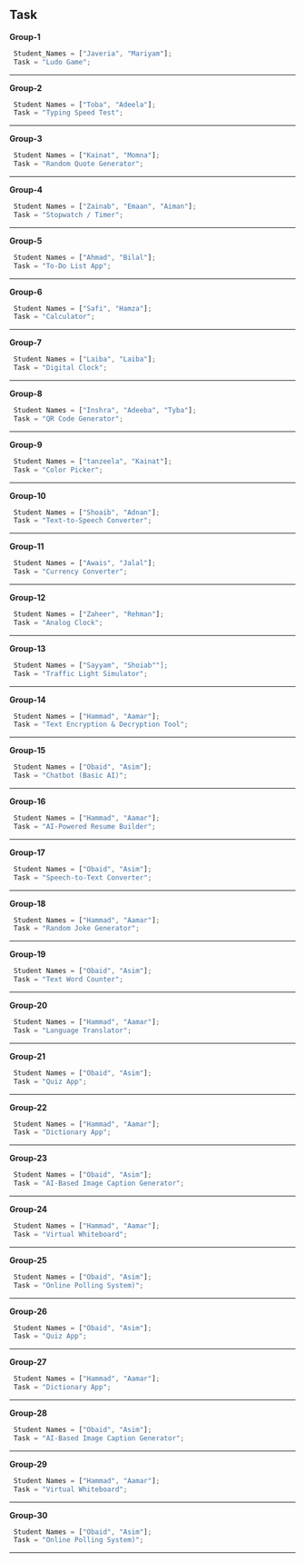 ## **Task**

**Group-1**
```javascript
 Student_Names = ["Javeria", "Mariyam"];
 Task = "Ludo Game";
 ```
  ---

**Group-2**
```javascript
 Student Names = ["Toba", "Adeela"];
 Task = "Typing Speed Test";
 ```
  ---

**Group-3**
```javascript
 Student Names = ["Kainat", "Momna"];
 Task = "Random Quote Generator";
 ```
  ---

**Group-4**
```javascript
 Student Names = ["Zainab", "Emaan", "Aiman"];
 Task = "Stopwatch / Timer";
 ```
  ---

**Group-5**
```javascript
 Student Names = ["Ahmad", "Bilal"];
 Task = "To-Do List App";
 ```
 ---

**Group-6**
```javascript
 Student Names = ["Safi", "Hamza"];
 Task = "Calculator";
 ```
  ---

 **Group-7**
```javascript
 Student Names = ["Laiba", "Laiba"];
 Task = "Digital Clock";
 ```
  ---

 **Group-8**
```javascript
 Student Names = ["Inshra", "Adeeba", "Tyba"];
 Task = "QR Code Generator";
 ```
  ---

 **Group-9**
```javascript
 Student Names = ["tanzeela", "Kainat"];
 Task = "Color Picker";
 ```
  ---


  **Group-10**
```javascript
 Student Names = ["Shoaib", "Adnan"];
 Task = "Text-to-Speech Converter";
 ```
  ---

  **Group-11**
```javascript
 Student Names = ["Awais", "Jalal"];
 Task = "Currency Converter";
 ```
  ---

  **Group-12**
```javascript
 Student Names = ["Zaheer", "Rehman"];
 Task = "Analog Clock";
 ```
  ---

  **Group-13**
```javascript
 Student Names = ["Sayyam", "Shoiab""];
 Task = "Traffic Light Simulator";
 ```
  ---

  **Group-14**
```javascript
 Student Names = ["Hammad", "Aamar"];
 Task = "Text Encryption & Decryption Tool";
 ```
  ---

  **Group-15**
```javascript
 Student Names = ["Obaid", "Asim"];
 Task = "Chatbot (Basic AI)";
 ```
 ---

   **Group-16**
```javascript
 Student Names = ["Hammad", "Aamar"];
 Task = "AI-Powered Resume Builder";
 ```
  ---

  **Group-17**
```javascript
 Student Names = ["Obaid", "Asim"];
 Task = "Speech-to-Text Converter";
 ```
 ---

   **Group-18**
```javascript
 Student Names = ["Hammad", "Aamar"];
 Task = "Random Joke Generator";
 ```
 ---

  **Group-19**
```javascript
 Student Names = ["Obaid", "Asim"];
 Task = "Text Word Counter";
 ```
 ---

   **Group-20**
```javascript
 Student Names = ["Hammad", "Aamar"];
 Task = "Language Translator";
 ```
 ---

  **Group-21**
```javascript
 Student Names = ["Obaid", "Asim"];
 Task = "Quiz App";
 ```
 ---

   **Group-22**
```javascript
 Student Names = ["Hammad", "Aamar"];
 Task = "Dictionary App";
 ```
  ---

  **Group-23**
```javascript
 Student Names = ["Obaid", "Asim"];
 Task = "AI-Based Image Caption Generator";
 ```
 ---

   **Group-24**
```javascript
 Student Names = ["Hammad", "Aamar"];
 Task = "Virtual Whiteboard";
 ```
 ---

  **Group-25**
```javascript
 Student Names = ["Obaid", "Asim"];
 Task = "Online Polling System)";
 ```
 ---

 
  **Group-26**
```javascript
 Student Names = ["Obaid", "Asim"];
 Task = "Quiz App";
 ```
 ---

   **Group-27**
```javascript
 Student Names = ["Hammad", "Aamar"];
 Task = "Dictionary App";
 ```
  ---

  **Group-28**
```javascript
 Student Names = ["Obaid", "Asim"];
 Task = "AI-Based Image Caption Generator";
 ```
 ---

   **Group-29**
```javascript
 Student Names = ["Hammad", "Aamar"];
 Task = "Virtual Whiteboard";
 ```
 ---

  **Group-30**
```javascript
 Student Names = ["Obaid", "Asim"];
 Task = "Online Polling System)";
 ```
 ---

